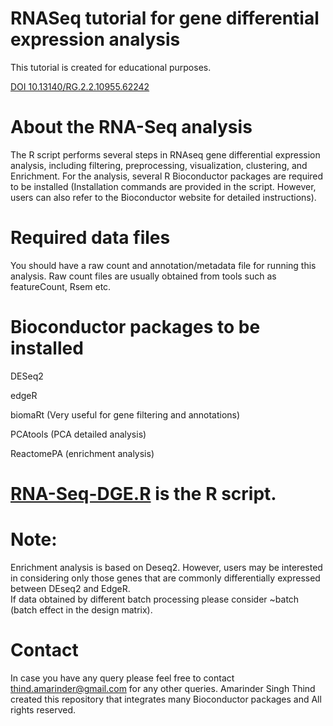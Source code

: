 # RNASeq tutorial for gene differential expression analysis
This tutorial is created for educational purposes. 

[DOI 10.13140/RG.2.2.10955.62242]( http://doi.org/10.13140/RG.2.2.10955.62242)

# About the RNA-Seq analysis
The R script performs several steps in RNAseq gene differential expression analysis, including filtering, preprocessing, visualization, clustering, and Enrichment. For the analysis, several R Bioconductor packages are required to be installed (Installation commands are provided in the script. However, users can also refer to the Bioconductor website for detailed instructions). 

# Required data files
You should have a raw count and annotation/metadata file for running this analysis. Raw count files are usually obtained from tools such as featureCount, Rsem etc.

# Bioconductor packages to be installed
 DESeq2
 
 edgeR
 
 biomaRt (Very useful for gene filtering and annotations)
 
 PCAtools (PCA detailed analysis)
 
 ReactomePA (enrichment analysis)

# [RNA-Seq-DGE.R](https://github.com/amarinderthind/RNA-seq-tutorial-for-gene-differential-expression-analysis/blob/master/RNA-Seq-DGE.R) is the R script.

# Note:
Enrichment analysis is based on  Deseq2. However, users may be interested in considering only those genes that are commonly differentially expressed between DEseq2 and EdgeR.  
If data obtained by different batch processing please consider ~batch (batch effect in the design matrix). 

# Contact
In case you have any query please feel free to contact thind.amarinder@gmail.com for any other queries.
Amarinder Singh Thind created this repository that integrates many Bioconductor packages and All rights reserved.
